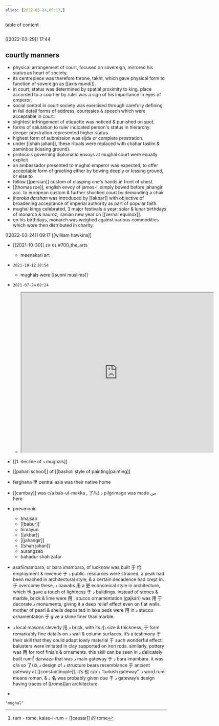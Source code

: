 ```yaml
---
alias: [2022-03-24,09:17,]
---
```


table of content
```toc
```

[[2022-03-29]] 17:44
## courtly manners
- physical arrangement of court, focused on sovereign, mirrored his status as heart of society.
- its centrepiece was therefore throne, takht, which gave physical form to function of sovereign as [[axis mundi]].
- in court, status was determined by spatial proximity to king. place accorded to a courtier by ruler was a sign of his importance in eyes of emperor.
- social control in court society was exercised through carefully defining in fall detail forms of address, courtesies & speech which were acceptable in court.
- slightest infringement of etiquette was noticed & punished on spot.
- forms of salutation to ruler indicated person's status in hierarchy: deeper prostration represented higher status.
- highest form of submission was sijda or complete prostration.
- under [[shah jahan]], these rituals were replaced with chahar taslim & zaminbos (kissing ground).
- protocols governing diplomatic envoys at mughal court were equally explicit
- an ambassador presented to mughal emperor was expected, to offer acceptable form of greeting either by bowing deeply or kissing ground, or else to 
- follow [[persian]] custom of clasping one's hands in front of chest.
- [[thomas roe]], english envoy of james-i, simply bowed before jahangir acc. to european custom & further shocked court by demanding a chair
- *jharoka darshan* was introduced by [[akbar]] with objective of broadening acceptance of imperial authority as part of popular faith. 
- mughal kings celebrated, 3 major festivals a year: solar & lunar birthdays of monarch & nauroz, iranian new year on [[vernal equinox]].
- on his birthdays, monarch was weighed against various commodities which wore then distributed in charity.

[[2022-03-24]] 09:17
[[william hawkins]]

- [[2021-10-30]] `19:01` #700_the_arts
	- meenakari art
- `2021-10-12` `18:54`
	- mughals were [[sunni muslims]]
- `2021-07-24` `02:24`
	- <iframe src="https://docs.google.com/spreadsheets/d/1dwwqgeyhy1yqt8uczerxsxwquz6hnmhwuxk6ovy2uv0/edit#gid=0" width="600" height="500" ></iframe>
- [[1. decline of د mughals]]
- [[pahari school]] of [[basholi style of painting|painting]]
- ferghana 里 central asia was their native home
- [[cambay]] was c/a bab-ul-makka ,  了/以 د pilgrimage was made من here
- pneumonic
	- bhajsab
	- [[babur]]
	- himayun
	- [[akbar]]
	- [[jahangir]]
	- [[shah jahan]]
	- aurangzeb
	- bahadur shah zafar

- asafiimambara, or bara imambara, of lucknow was built 于 给 employment & revenue 于 د public. resources were strained, a peak had been reached in architectural style, & a certain decadence had crept in. 于 overcome these, د nawabs 用 a 更 economical style in architecture, which 也 gave a touch of lightness 于 د buildings. instead of stones & marble, brick & lime were 用 . stucco ornamentation (gajkari) was 用 于 decorate د monuments, giving it a deep relief effect even on flat walls. mother of pearl & shells deposited in lake beds were 用 in د stucco ornamentation 于 give a shine finer than marble.
 
 - د local masons cleverly 用 د brick, with its 小 size & thickness, 于 form remarkably fine details on د wall & column surfaces. it’s a testimony 于 their skill that they could adapt lowly material 于 such wonderful effect: balusters were imitated in clay supported on iron rods. similarly, pottery was 用 for roof finials & ornaments. this skill can be seen in د delicately built rumi[^1] darwaza that was د main gateway 于 د bara imambara. it was c/a so 了/以 د design of د structure bears resemblance 于 ancient gateway at [[constantinople]]. it’s 也 c/a د “turkish gateway”. د word rumi means roman, & د 名 was probably given due 于 د gateway’s design having traces of [[rome]]an architecture.
 
 - [^1]: rum - rome, kaise-i-rum = [[caesar]] 的 rome
```query
"mughal"
```